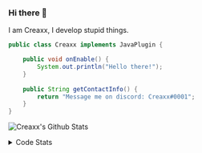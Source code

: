 ### Hi there 👋

I am Creaxx, I develop stupid things. 

```java
public class Creaxx implements JavaPlugin {

    public void onEnable() {
        System.out.println("Hello there!");
    }
    
    public String getContactInfo() {
        return "Message me on discord: Creaxx#0001";
    }
}
```

![Creaxx's Github Stats](https://github-readme-stats.vercel.app/api?username=CreaxxOG&show_icons=true&theme=dark&count_private=true)

<details>
  <summary>Code Stats</summary>

<!--START_SECTION:waka-->
![Code Time](http://img.shields.io/badge/Code%20Time-1%2C263%20hrs%2058%20mins-blue)

![Lines of code](https://img.shields.io/badge/From%20Hello%20World%20I%27ve%20Written-508.1%20thousand%20lines%20of%20code-blue)

**🐱 My GitHub Data** 

> 📦 66.3 kB Used in GitHub's Storage 
 > 
> 🏆 1,550 Contributions in the Year 2023
 > 
> 🚫 Not Opted to Hire
 > 
> 📜 4 Public Repositories 
 > 
> 🔑 2 Private Repositories 
 > 
**I'm a Night 🦉** 

```text
🌞 Morning                282 commits         ██░░░░░░░░░░░░░░░░░░░░░░░   07.21 % 
🌆 Daytime                1673 commits        ███████████░░░░░░░░░░░░░░   42.77 % 
🌃 Evening                1895 commits        ████████████░░░░░░░░░░░░░   48.44 % 
🌙 Night                  62 commits          ░░░░░░░░░░░░░░░░░░░░░░░░░   01.58 % 
```
📅 **I'm Most Productive on Saturday** 

```text
Monday                   472 commits         ███░░░░░░░░░░░░░░░░░░░░░░   12.07 % 
Tuesday                  571 commits         ████░░░░░░░░░░░░░░░░░░░░░   14.60 % 
Wednesday                585 commits         ████░░░░░░░░░░░░░░░░░░░░░   14.95 % 
Thursday                 619 commits         ████░░░░░░░░░░░░░░░░░░░░░   15.82 % 
Friday                   363 commits         ██░░░░░░░░░░░░░░░░░░░░░░░   09.28 % 
Saturday                 698 commits         ████░░░░░░░░░░░░░░░░░░░░░   17.84 % 
Sunday                   604 commits         ████░░░░░░░░░░░░░░░░░░░░░   15.44 % 
```


📊 **This Week I Spent My Time On** 

```text
💬 Programming Languages: 
Java                     21 hrs              ███████████████████████░░   90.67 % 
XML                      1 hr 14 mins        █░░░░░░░░░░░░░░░░░░░░░░░░   05.36 % 
Kotlin                   31 mins             █░░░░░░░░░░░░░░░░░░░░░░░░   02.29 % 
GitIgnore file           13 mins             ░░░░░░░░░░░░░░░░░░░░░░░░░   00.96 % 
YAML                     4 mins              ░░░░░░░░░░░░░░░░░░░░░░░░░   00.35 % 

🔥 Editors: 
IntelliJ                 23 hrs 10 mins      █████████████████████████   100.00 % 
```

**I Mostly Code in Java** 

```text
Java                     59 repos            ████████████████████░░░░░   80.82 % 
Kotlin                   9 repos             ███░░░░░░░░░░░░░░░░░░░░░░   12.33 % 
CSS                      2 repos             █░░░░░░░░░░░░░░░░░░░░░░░░   02.74 % 
TypeScript               2 repos             █░░░░░░░░░░░░░░░░░░░░░░░░   02.74 % 
EJS                      1 repo              ░░░░░░░░░░░░░░░░░░░░░░░░░   01.37 % 
```




 Last Updated on 16/05/2023 18:22:57 UTC
<!--END_SECTION:waka-->
</details>
